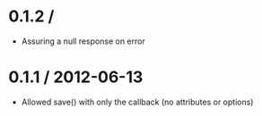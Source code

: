 0.1.2 / 
===================

  * Assuring a null response on error


0.1.1 / 2012-06-13
===================

  * Allowed save() with only the callback (no attributes or options)
